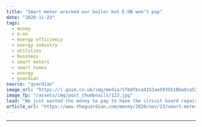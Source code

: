 ```yaml
---
title: "Smart meter wrecked our boiler but E.ON won’t pay"
date: "2020-11-23"
tags: 
  - money
  - e.on
  - energy efficiency
  - energy industry
  - utilities
  - business
  - smart meters
  - smart homes
  - energy
  - guardian
source: "guardian"
image_url: "https://i.guim.co.uk/img/media/5fbdfbca4153ae5035b18ba8ca526ec28e560f02/0_166_5616_3370/master/5616.jpg?width=460&quality=85&auto=format&fit=max&s=7c37a7509a46c92c26d856301e5760d5"
image_fp: "/assets/img/post_thumbnails/123.jpg"
lead: "We just wanted the money to pay to have the circuit board repairedI am having the most absurd argument with E.ON after the power firm’s smart meter installation wrecked our five-year-old gas boiler and it then refused to pay for the repairs.It starte..."
article_url: "https://www.theguardian.com/money/2020/nov/23/smart-meter-wrecked-our-boiler-but-eon-wont-pay"
---
```


---
